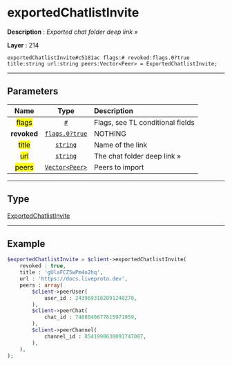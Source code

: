 # exportedChatlistInvite

**Description** : *Exported chat folder deep link &raquo;*

**Layer** : 214

```tl
exportedChatlistInvite#c5181ac flags:# revoked:flags.0?true title:string url:string peers:Vector<Peer> = ExportedChatlistInvite;
```

---

## Parameters

| Name | Type | Description |
| :---: | :---: | :--- |
| <mark>flags</mark> | [`#`](type/#) | Flags, see TL conditional fields |
| **revoked** | [`flags.0?true`](type/true) | NOTHING |
| <mark>title</mark> | [`string`](type/string) | Name of the link |
| <mark>url</mark> | [`string`](type/string) | The chat folder deep link » |
| <mark>peers</mark> | [`Vector<Peer>`](type/Peer) | Peers to import |

---

## Type

[ExportedChatlistInvite](type/ExportedChatlistInvite)

---

## Example

```php
$exportedChatlistInvite = $client->exportedChatlistInvite(
	revoked : true,
	title : 'gUlaFCZ5wPm4o2hq',
	url : 'https://docs.liveproto.dev',
	peers : array(
		$client->peerUser(
			user_id : 2439693182891240270,
		),
		$client->peerChat(
			chat_id : 7408040677615971959,
		),
		$client->peerChannel(
			channel_id : 8541998630091747087,
		),
	),
);
```